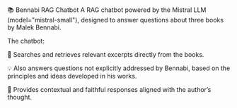 📚 Bennabi RAG Chatbot
A RAG  chatbot powered by the Mistral LLM (model="mistral-small"), designed to answer questions about three books by Malek Bennabi.

The chatbot:

📖 Searches and retrieves relevant excerpts directly from the books.

💡 Also answers questions not explicitly addressed by Bennabi, based on the principles and ideas developed in his works.

🎯 Provides contextual and faithful responses aligned with the author’s thought.



